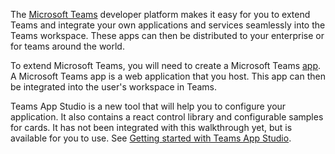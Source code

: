 The [Microsoft Teams](/microsoftteams/) developer platform makes it easy for you to extend Teams and integrate your own applications and services seamlessly into the Teams workspace. These apps can then be distributed to your enterprise or for teams around the world.

To extend Microsoft Teams, you will need to create a Microsoft Teams [app](~/concepts/apps/apps-overview). A Microsoft Teams app is a web application that you host. This app can then be integrated into the user's workspace in Teams.

Teams App Studio is a new tool that will help you to configure your application. It also contains a react control library and configurable samples for cards. It has not been integrated with this walkthrough yet, but is available for you to use. See [Getting started with Teams App Studio](~/get-started/get-started-app-studio).
